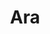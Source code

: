 ---
title: "Ara"
url: /puerto-colombia/ara-carrera-30-corredor-universitario/
shop: supermercado
---